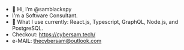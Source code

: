 - 👋 Hi, I’m @samblackspy
- I'm a Software Consultant.
- 👀 What I use currently: React.js, Typescript, GraphQL, Node.js, and PostgreSQL.
- Checkout: https://cybersam.tech/
- e-MAIL: thecybersam@outlook.com
<!---
samblackspy/samblackspy is a ✨ special ✨ repository because its `README.md` (this file) appears on your GitHub profile.
You can click the Preview link to take a look at your changes.
--->
